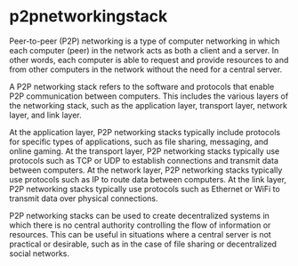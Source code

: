 # p2pnetworkingstack


Peer-to-peer (P2P) networking is a type of computer networking in which each computer (peer) in the network acts as both a client and a server. In other words, each computer is able to request and provide resources to and from other computers in the network without the need for a central server.

A P2P networking stack refers to the software and protocols that enable P2P communication between computers. This includes the various layers of the networking stack, such as the application layer, transport layer, network layer, and link layer.

At the application layer, P2P networking stacks typically include protocols for specific types of applications, such as file sharing, messaging, and online gaming. At the transport layer, P2P networking stacks typically use protocols such as TCP or UDP to establish connections and transmit data between computers. At the network layer, P2P networking stacks typically use protocols such as IP to route data between computers. At the link layer, P2P networking stacks typically use protocols such as Ethernet or WiFi to transmit data over physical connections.

P2P networking stacks can be used to create decentralized systems in which there is no central authority controlling the flow of information or resources. This can be useful in situations where a central server is not practical or desirable, such as in the case of file sharing or decentralized social networks.
